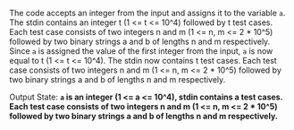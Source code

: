 The code accepts an integer from the input and assigns it to the variable `a`. The stdin contains an integer t (1 <= t <= 10^4) followed by t test cases. Each test case consists of two integers n and m (1 <= n, m <= 2 * 10^5) followed by two binary strings a and b of lengths n and m respectively. Since `a` is assigned the value of the first integer from the input, `a` is now equal to t (1 <= t <= 10^4). The stdin now contains t test cases. Each test case consists of two integers n and m (1 <= n, m <= 2 * 10^5) followed by two binary strings a and b of lengths n and m respectively.

Output State: **`a` is an integer (1 <= a <= 10^4), stdin contains a test cases. Each test case consists of two integers n and m (1 <= n, m <= 2 * 10^5) followed by two binary strings a and b of lengths n and m respectively.**